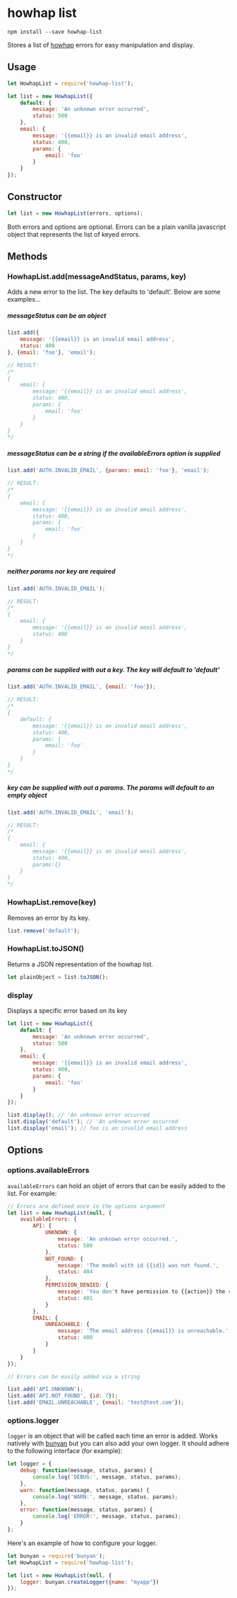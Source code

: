# howhap list

`npm install --save howhap-list`

Stores a list of [howhap](https://github.com/alarner/howhap) errors for easy manipulation and display.

## Usage

```js
let HowhapList = require('howhap-list');

let list = new HowhapList({
	default: {
		message: 'An unknown error occurred',
		status: 500
	},
	email: {
		message: '{{email}} is an invalid email address',
		status: 400,
		params: {
			email: 'foo'
		}
	}
});
```

## Constructor

```js
let list = new HowhapList(errors, options);
```

Both errors and options are optional. Errors can be a plain vanilla javascript object that represents the list of keyed errors.

## Methods

### HowhapList.add(messageAndStatus, params, key)

Adds a new error to the list. The key defaults to 'default'. Below are some examples...

##### messageStatus can be an object
```js
list.add({
	message: '{{email}} is an invalid email address',
	status: 400
}, {email: 'foo'}, 'email');

// RESULT:
/*
{
	email: {
		message: '{{email}} is an invalid email address',
		status: 400,
		params: {
			email: 'foo'
		}
	}
}
*/
```

##### messageStatus can be a string if the availableErrors option is supplied
```js
list.add('AUTH.INVALID_EMAIL', {params: email: 'foo'}, 'email');

// RESULT:
/*
{
	email: {
		message: '{{email}} is an invalid email address',
		status: 400,
		params: {
			email: 'foo'
		}
	}
}
*/
```

##### neither params nor key are required
```js
list.add('AUTH.INVALID_EMAIL');

// RESULT:
/*
{
	email: {
		message: '{{email}} is an invalid email address',
		status: 400
	}
}
*/
```

##### params can be supplied with out a key. The key will default to 'default'
```js
list.add('AUTH.INVALID_EMAIL', {email: 'foo'});

// RESULT:
/*
{
	default: {
		message: '{{email}} is an invalid email address',
		status: 400,
		params: {
			email: 'foo'
		}
	}
}
*/
```

##### key can be supplied with out a params. The params will default to an empty object
```js
list.add('AUTH.INVALID_EMAIL', 'email');

// RESULT:
/*
{
	email: {
		message: '{{email}} is an invalid email address',
		status: 400,
        params:{}
	}
}
*/
```

### HowhapList.remove(key)

Removes an error by its key.

```js
list.remove('default');
```

### HowhapList.toJSON()

Returns a JSON representation of the howhap list.

```js
let plainObject = list.toJSON();
```

### display

Displays a specific error based on its key

```js
let list = new HowhapList({
	default: {
		message: 'An unknown error occurred',
		status: 500
	},
	email: {
		message: '{{email}} is an invalid email address',
		status: 400,
		params: {
			email: 'foo'
		}
	}
});

list.display(); // 'An unknown error occurred
list.display('default'); // 'An unknown error occurred
list.display('email'); // foo is an invalid email address
```

## Options

### options.availableErrors

`availableErrors` can hold an objet of errors that can be easily added to the list. For example:

```js
// Errors are defined once in the options argument
let list = new HowhapList(null, {
	availableErrors: {
    	API: {
        	UNKNOWN: {
            	message: 'An unknown error occurred.',
                status: 500
            },
        	NOT_FOUND: {
            	message: 'The model with id {{id}} was not found.',
                status: 404
            },
            PERMISSION_DENIED: {
            	message: 'You don't have permission to {{action}} the resource {{resource}}',
                status: 401
            }
        },
        EMAIL: {
        	UNREACHABLE: {
            	message: 'The email address {{email}} is unreachable.',
                status: 400
            }
        }
    }
});

// Errors can be easily added via a string

list.add('API.UNKNOWN');
list.add('API.NOT_FOUND', {id: 7});
list.add('EMAIL.UNREACHABLE', {email: 'test@test.com'});
```

### options.logger

`logger` is an object that will be called each time an error is added. Works natively with [bunyan](https://github.com/trentm/node-bunyan) but you can also add your own logger. It should adhere to the following interface (for example):

```js
let logger = {
	debug: function(message, status, params) {
    	console.log('DEBUG:', message, status, params);
    },
    warn: function(message, status, params) {
    	console.log('WARN:', message, status, params);
    },
    error: function(message, status, params) {
    	console.log('ERROR:', message, status, params);
    }
};
```

Here's an example of how to configure your logger.

```js
let bunyan = require('bunyan');
let HowhapList = require('howhap-list');

let list = new HowhapList(null, {
	logger: bunyan.createLogger({name: "myapp"})
});
```